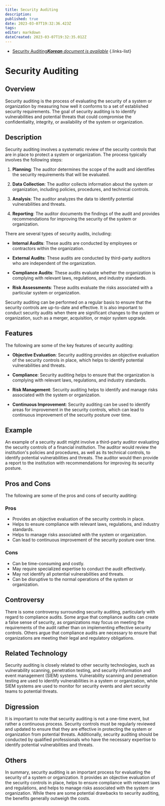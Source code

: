 ```yaml
---
title: Security Auditing
description: 
published: true
date: 2023-03-07T19:32:36.423Z
tags: 
editor: markdown
dateCreated: 2023-03-07T19:32:35.012Z
---
```


- [Security Auditing***Korean** document is available*](/ko/Knowledge-base/Dictionary/security-auditing)
{.links-list}

# Security Auditing

## Overview
Security auditing is the process of evaluating the security of a system or organization by measuring how well it conforms to a set of established security requirements. The goal of security auditing is to identify vulnerabilities and potential threats that could compromise the confidentiality, integrity, or availability of the system or organization.

## Description
Security auditing involves a systematic review of the security controls that are in place to protect a system or organization. The process typically involves the following steps:

1. **Planning**: The auditor determines the scope of the audit and identifies the security requirements that will be evaluated.

2. **Data Collection**: The auditor collects information about the system or organization, including policies, procedures, and technical controls.

3. **Analysis**: The auditor analyzes the data to identify potential vulnerabilities and threats.

4. **Reporting**: The auditor documents the findings of the audit and provides recommendations for improving the security of the system or organization.

There are several types of security audits, including:

- **Internal Audits**: These audits are conducted by employees or contractors within the organization.

- **External Audits**: These audits are conducted by third-party auditors who are independent of the organization.

- **Compliance Audits**: These audits evaluate whether the organization is complying with relevant laws, regulations, and industry standards.

- **Risk Assessments**: These audits evaluate the risks associated with a particular system or organization.

Security auditing can be performed on a regular basis to ensure that the security controls are up-to-date and effective. It is also important to conduct security audits when there are significant changes to the system or organization, such as a merger, acquisition, or major system upgrade.

## Features
The following are some of the key features of security auditing:

- **Objective Evaluation**: Security auditing provides an objective evaluation of the security controls in place, which helps to identify potential vulnerabilities and threats.

- **Compliance**: Security auditing helps to ensure that the organization is complying with relevant laws, regulations, and industry standards.

- **Risk Management**: Security auditing helps to identify and manage risks associated with the system or organization.

- **Continuous Improvement**: Security auditing can be used to identify areas for improvement in the security controls, which can lead to continuous improvement of the security posture over time.

## Example
An example of a security audit might involve a third-party auditor evaluating the security controls of a financial institution. The auditor would review the institution's policies and procedures, as well as its technical controls, to identify potential vulnerabilities and threats. The auditor would then provide a report to the institution with recommendations for improving its security posture.

## Pros and Cons
The following are some of the pros and cons of security auditing:

### Pros
- Provides an objective evaluation of the security controls in place.
- Helps to ensure compliance with relevant laws, regulations, and industry standards.
- Helps to manage risks associated with the system or organization.
- Can lead to continuous improvement of the security posture over time.

### Cons
- Can be time-consuming and costly.
- May require specialized expertise to conduct the audit effectively.
- May not identify all potential vulnerabilities and threats.
- Can be disruptive to the normal operations of the system or organization.

## Controversy
There is some controversy surrounding security auditing, particularly with regard to compliance audits. Some argue that compliance audits can create a false sense of security, as organizations may focus on meeting the requirements of the audit rather than on implementing effective security controls. Others argue that compliance audits are necessary to ensure that organizations are meeting their legal and regulatory obligations.

## Related Technology
Security auditing is closely related to other security technologies, such as vulnerability scanning, penetration testing, and security information and event management (SIEM) systems. Vulnerability scanning and penetration testing are used to identify vulnerabilities in a system or organization, while SIEM systems are used to monitor for security events and alert security teams to potential threats.

## Digression
It is important to note that security auditing is not a one-time event, but rather a continuous process. Security controls must be regularly reviewed and updated to ensure that they are effective in protecting the system or organization from potential threats. Additionally, security auditing should be conducted by qualified professionals who have the necessary expertise to identify potential vulnerabilities and threats.

## Others
In summary, security auditing is an important process for evaluating the security of a system or organization. It provides an objective evaluation of the security controls in place, helps to ensure compliance with relevant laws and regulations, and helps to manage risks associated with the system or organization. While there are some potential drawbacks to security auditing, the benefits generally outweigh the costs.